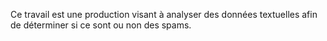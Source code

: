 Ce travail est une production visant à analyser des données textuelles afin de déterminer si ce sont ou non des spams.
